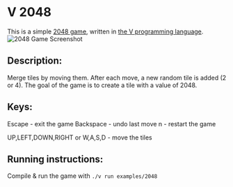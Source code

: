 # V 2048

This is a simple [2048 game](https://play2048.co/), written in [the V programming language](https://vlang.io/).
![2048 Game Screenshot](https://url4e.com/gyazo/images/1ad829cf.png)

## Description:
Merge tiles by moving them.
After each move, a new random tile is added (2 or 4). 
The goal of the game is to create a tile with a value of 2048.

## Keys:
Escape - exit the game
Backspace - undo last move
n - restart the game

UP,LEFT,DOWN,RIGHT or W,A,S,D - move the tiles

## Running instructions:
Compile & run the game with `./v run examples/2048`


